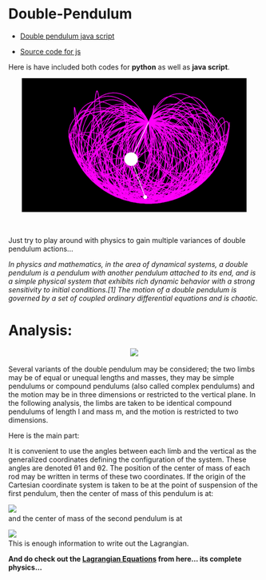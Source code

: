 # Double-Pendulum

- [Double pendulum java script](http://manojtummala.github.io/Double-Pendulum/Double-Pendulum--JS/index.html)

- [Source code for js](./Double-Pendulum--JS)

Here is have included both codes for **python** as well as **java script**.

<p align="center">
<img src="./Double-Pendulum--JS/Capture.PNG" width="450"/></p><br />

Just try to play around with physics to gain multiple variances of double pendulum actions... 

_In physics and mathematics, in the area of dynamical systems, a double pendulum is a pendulum with another pendulum attached to its end, and is a simple physical system that exhibits rich dynamic behavior with a strong sensitivity to initial conditions.[1] The motion of a double pendulum is governed by a set of coupled ordinary differential equations and is chaotic._

# Analysis:
<p align="center">
<img src="https://upload.wikimedia.org/wikipedia/commons/thumb/7/78/Double-Pendulum.svg/1200px-Double-Pendulum.svg.png" width="200"/></p>

Several variants of the double pendulum may be considered; the two limbs may be of equal or unequal lengths and masses, they may be simple pendulums or compound pendulums (also called complex pendulums) and the motion may be in three dimensions or restricted to the vertical plane. In the following analysis, the limbs are taken to be identical compound pendulums of length l and mass m, and the motion is restricted to two dimensions.

Here is the main part:

It is convenient to use the angles between each limb and the vertical as the generalized coordinates defining the configuration of the system. These angles are denoted θ1 and θ2. The position of the center of mass of each rod may be written in terms of these two coordinates. If the origin of the Cartesian coordinate system is taken to be at the point of suspension of the first pendulum, then the center of mass of this pendulum is at:

<img src="https://wikimedia.org/api/rest_v1/media/math/render/svg/48de2956fdc503c352a4aece2f24119340e6e8d0" width=/><br />
  and the center of mass of the second pendulum is at

<img src="https://wikimedia.org/api/rest_v1/media/math/render/svg/dbe7b77136fed6134fb4aa6fad95c11613d760a3"/><br />
  This is enough information to write out the Lagrangian.
  
  __And do check out the [Lagrangian Equations](https://en.wikipedia.org/wiki/Double_pendulum#:~:text=In%20physics%20and%20mathematics%2C%20in,strong%20sensitivity%20to%20initial%20conditions) from here... its complete physics...__ 

